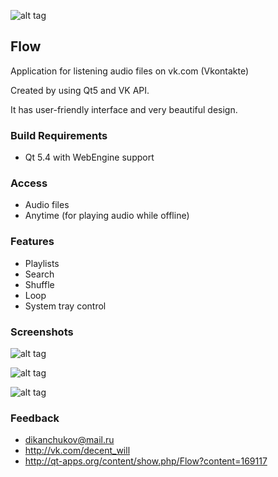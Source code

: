 ![alt tag](http://i.imgur.com/IYUuqO6.png)

## Flow
Application for listening audio files on vk.com (Vkontakte)

Created by using Qt5 and VK API.

It has user-friendly interface and very beautiful design.

### Build Requirements
-  Qt 5.4 with WebEngine support 

### Access
-  Audio files
-  Anytime (for playing audio while offline)

### Features
-  Playlists
-  Search
-  Shuffle
-  Loop
-  System tray control

### Screenshots
![alt tag](http://i.imgur.com/n07tc3h.png)

![alt tag](http://i.imgur.com/EBj2m2p.png)

![alt tag](http://i.imgur.com/BwENHps.png)

### Feedback
- dikanchukov@mail.ru 
- http://vk.com/decent_will
- http://qt-apps.org/content/show.php/Flow?content=169117
